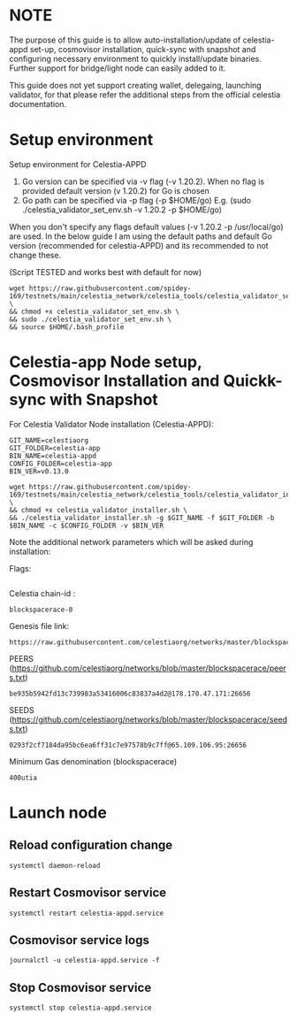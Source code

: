 # NOTE
The purpose of this guide is to allow auto-installation/update of celestia-appd set-up, cosmovisor installation, quick-sync with snapshot and configuring necessary environment to quickly install/update binaries. Further support for bridge/light node can easily added to it.

This guide does not yet support creating wallet, delegaing, launching validator, for that please refer the additional steps from the official celestia documentation. 

# Setup environment

Setup environment for Celestia-APPD
1. Go version can be specified via -v flag (-v 1.20.2). When no flag is provided default version (v 1.20.2) for Go is chosen
2. Go path can be specified via -p flag (-p $HOME/go)
E.g. (sudo ./celestia_validator_set_env.sh -v 1.20.2 -p $HOME/go)

When you don't specify any flags default values (-v 1.20.2 -p /usr/local/go) are used. In the below guide I am using the default paths and default Go version (recommended for celestia-APPD) and its recommended to not change these. 

(Script TESTED and works best with default for now)

```
wget https://raw.githubusercontent.com/spidey-169/testnets/main/celestia_network/celestia_tools/celestia_validator_set_env.sh \
&& chmod +x celestia_validator_set_env.sh \
&& sudo ./celestia_validator_set_env.sh \
&& source $HOME/.bash_profile
```

# Celestia-app Node setup, Cosmovisor Installation and Quickk-sync with Snapshot
For Celestia Validator Node installation (Celestia-APPD):

```
GIT_NAME=celestiaorg
GIT_FOLDER=celestia-app
BIN_NAME=celestia-appd
CONFIG_FOLDER=celestia-app
BIN_VER=v0.13.0

wget https://raw.githubusercontent.com/spidey-169/testnets/main/celestia_network/celestia_tools/celestia_validator_installer.sh \
&& chmod +x celestia_validator_installer.sh \
&& ./celestia_validator_installer.sh -g $GIT_NAME -f $GIT_FOLDER -b $BIN_NAME -c $CONFIG_FOLDER -v $BIN_VER
```

Note the additional network parameters which will be asked during installation:

Flags:

```
```

Celestia chain-id : 
```
blockspacerace-0
```

Genesis file link:
```
https://raw.githubusercontent.com/celestiaorg/networks/master/blockspacerace/genesis.json
```

PEERS (https://github.com/celestiaorg/networks/blob/master/blockspacerace/peers.txt)
```
be935b5942fd13c739983a53416006c83837a4d2@178.170.47.171:26656
```
SEEDS (https://github.com/celestiaorg/networks/blob/master/blockspacerace/seeds.txt)
```
0293f2cf7184da95bc6ea6ff31c7e97578b9c7ff@65.109.106.95:26656
```

Minimum Gas denomination (blockspacerace)
```
400utia
```

# Launch node

## Reload configuration change 

```
systemctl daemon-reload
```
## Restart Cosmovisor service 

```
systemctl restart celestia-appd.service
```
## Cosmovisor service logs 

```
journalctl -u celestia-appd.service -f
```
## Stop Cosmovisor service 

```
systemctl stop celestia-appd.service
```


